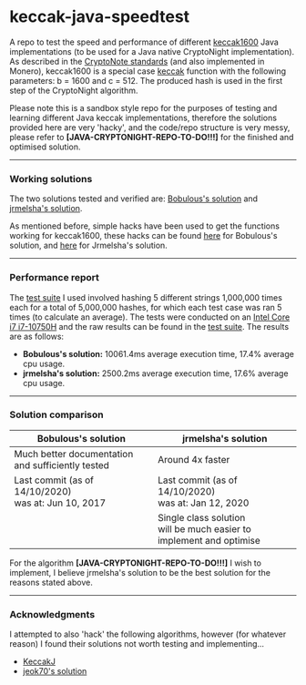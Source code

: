 # keccak-java-speedtest
A repo to test the speed and performance of different [keccak1600](https://github.com/monero-project/monero/blob/26cae8f4f150594b6c14fe56be08365dae1b1c50/src/crypto/keccak.c#L131) Java implementations (to be used for a Java native CryptoNight implementation).
As described in the [CryptoNote standards](https://cryptonote.org/cns/cns008.txt) (and also implemented in Monero), keccak1600 is a special case [keccak](https://keccak.team/keccak_specs_summary.html) function with the following parameters: b = 1600 and c = 512.
The produced hash is used in the first step of the CryptoNight algorithm.

Please note this is a sandbox style repo for the purposes of testing and learning different Java keccak implementations, 
therefore the solutions provided here are very 'hacky', and the code/repo structure is very messy, please refer to **[JAVA-CRYPTONIGHT-REPO-TO-DO!!!]**
for the finished and optimised solution.

---

### Working solutions

The two solutions tested and verified are: [Bobulous's solution](https://gitlab.com/Bobulous/Cryptography) and [jrmelsha's solution](https://gitlab.com/Bobulous/Cryptography).

As mentioned before, simple hacks have been used to get the functions working for keccak1600, these hacks can be found [here](https://github.com/jounaidr/keccak-java-speedtest/blob/546d257a291dbb4ac0a30cce01d00281b7663dae/src/main/java/uk/org/bobulous/java/crypto/keccak/KeccakState.java#L168) for Bobulous's solution, and [here](https://github.com/jounaidr/keccak-java-speedtest/blob/546d257a291dbb4ac0a30cce01d00281b7663dae/src/main/java/jrmelshaKeccak/JrmKeccak.java#L305) for Jrmelsha's solution.

---

### Performance report

The [test suite](https://github.com/jounaidr/keccak-java-speedtest/blob/main/src/test/java/KeccakSpeedTest.java) 
I used involved hashing 5 different strings 1,000,000 times each for a total of 5,000,000 hashes, for which each test case was ran 5 times (to calculate an average).
The tests were conducted on an [Intel Core i7 i7-10750H](https://ark.intel.com/content/www/us/en/ark/products/201837/intel-core-i7-10750h-processor-12m-cache-up-to-5-00-ghz.html) and the raw results can be found in the [test suite](https://github.com/jounaidr/keccak-java-speedtest/blob/main/src/test/java/KeccakSpeedTest.java).
The results are as follows: 
- **Bobulous's solution:** 10061.4ms average execution time, 17.4% average cpu usage.
- **jrmelsha's solution:** 2500.2ms average execution time, 17.6% average cpu usage.

---

### Solution comparison

|**Bobulous's solution**|**jrmelsha's solution**|
|---|---|
|Much better documentation<br>and sufficiently tested|Around 4x faster|
|Last commit (as of 14/10/2020)<br>was at: Jun 10, 2017|Last commit (as of 14/10/2020)<br>was at: Jan 12, 2020|
| |Single class solution<br>will be much easier to<br>implement and optimise|

For the algorithm **[JAVA-CRYPTONIGHT-REPO-TO-DO!!!]** I wish to implement, I believe jrmelsha's solution to be the best solution for the reasons stated above.

---

### Acknowledgments

I attempted to also 'hack' the following algorithms, however (for whatever reason) I found their solutions not worth testing and implementing...

- [KeccakJ](https://github.com/aelstad/keccakj)
- [jeok70's solution](https://gist.github.com/jeok70/ff62b90e703a054d4df4)